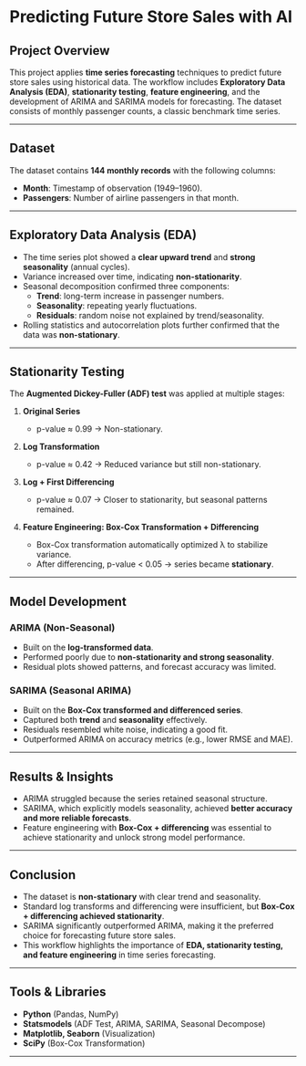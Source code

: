 #  Predicting Future Store Sales with AI

##  Project Overview
This project applies **time series forecasting** techniques to predict future store sales using historical data. The workflow includes **Exploratory Data Analysis (EDA)**, **stationarity testing**, **feature engineering**, and the development of ARIMA and SARIMA models for forecasting. The dataset consists of monthly passenger counts, a classic benchmark time series.

---

##  Dataset
The dataset contains **144 monthly records** with the following columns:

- **Month**: Timestamp of observation (1949–1960).
- **Passengers**: Number of airline passengers in that month.

---

##  Exploratory Data Analysis (EDA)
- The time series plot showed a **clear upward trend** and **strong seasonality** (annual cycles).
- Variance increased over time, indicating **non-stationarity**.
- Seasonal decomposition confirmed three components:
  - **Trend**: long-term increase in passenger numbers.
  - **Seasonality**: repeating yearly fluctuations.
  - **Residuals**: random noise not explained by trend/seasonality.
- Rolling statistics and autocorrelation plots further confirmed that the data was **non-stationary**.

---

##  Stationarity Testing
The **Augmented Dickey-Fuller (ADF) test** was applied at multiple stages:

1. **Original Series**  
   - p-value ≈ 0.99 → Non-stationary.  

2. **Log Transformation**  
   - p-value ≈ 0.42 → Reduced variance but still non-stationary.  

3. **Log + First Differencing**  
   - p-value ≈ 0.07 → Closer to stationarity, but seasonal patterns remained.  

4. **Feature Engineering: Box-Cox Transformation + Differencing**  
   - Box-Cox transformation automatically optimized λ to stabilize variance.  
   - After differencing, p-value < 0.05 → series became **stationary**.  

---

##  Model Development

### ARIMA (Non-Seasonal)
- Built on the **log-transformed data**.  
- Performed poorly due to **non-stationarity and strong seasonality**.  
- Residual plots showed patterns, and forecast accuracy was limited.  

### SARIMA (Seasonal ARIMA)
- Built on the **Box-Cox transformed and differenced series**.  
- Captured both **trend** and **seasonality** effectively.  
- Residuals resembled white noise, indicating a good fit.  
- Outperformed ARIMA on accuracy metrics (e.g., lower RMSE and MAE).  

---

##  Results & Insights
- ARIMA struggled because the series retained seasonal structure.  
- SARIMA, which explicitly models seasonality, achieved **better accuracy and more reliable forecasts**.  
- Feature engineering with **Box-Cox + differencing** was essential to achieve stationarity and unlock strong model performance.  

---

##  Conclusion
- The dataset is **non-stationary** with clear trend and seasonality.  
- Standard log transforms and differencing were insufficient, but **Box-Cox + differencing achieved stationarity**.  
- SARIMA significantly outperformed ARIMA, making it the preferred choice for forecasting future store sales.  
- This workflow highlights the importance of **EDA, stationarity testing, and feature engineering** in time series forecasting.  

---

##  Tools & Libraries
- **Python** (Pandas, NumPy)  
- **Statsmodels** (ADF Test, ARIMA, SARIMA, Seasonal Decompose)  
- **Matplotlib, Seaborn** (Visualization)  
- **SciPy** (Box-Cox Transformation)  

---
